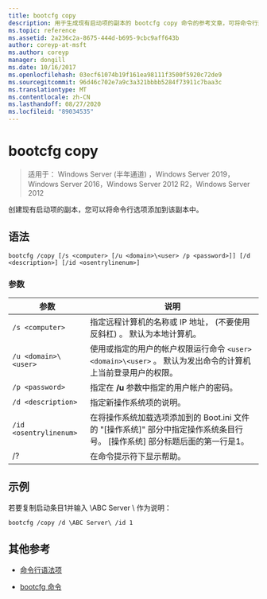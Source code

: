 ```yaml
---
title: bootcfg copy
description: 用于生成现有启动项的副本的 bootcfg copy 命令的参考文章，可将命令行选项添加到其中。
ms.topic: reference
ms.assetid: 2a236c2a-8675-444d-b695-9cbc9aff643b
author: coreyp-at-msft
ms.author: coreyp
manager: dongill
ms.date: 10/16/2017
ms.openlocfilehash: 03ecf61074b19f161ea98111f3500f5920c72de9
ms.sourcegitcommit: 96d46c702e7a9c3a321bbbb5284f73911c7baa3c
ms.translationtype: MT
ms.contentlocale: zh-CN
ms.lasthandoff: 08/27/2020
ms.locfileid: "89034535"
---
```

# <a name="bootcfg-copy"></a>bootcfg copy

> 适用于： Windows Server (半年通道) ，Windows Server 2019，Windows Server 2016，Windows Server 2012 R2，Windows Server 2012

创建现有启动项的副本，您可以将命令行选项添加到该副本中。

## <a name="syntax"></a>语法

```
bootcfg /copy [/s <computer> [/u <domain>\<user> /p <password>]] [/d <description>] [/id <osentrylinenum>]
```

### <a name="parameters"></a>参数

| 参数 | 说明 |
| --------- | ----------- |
| `/s <computer>` | 指定远程计算机的名称或 IP 地址， (不要使用反斜杠) 。 默认为本地计算机。 |
| `/u <domain>\<user>`  | 使用或指定的用户的帐户权限运行命令 `<user>` `<domain>\<user>` 。 默认为发出命令的计算机上当前登录用户的权限。 |
| `/p <password>` | 指定在 **/u** 参数中指定的用户帐户的密码。 |
| `/d <description>` | 指定新操作系统项的说明。 |
| `/id <osentrylinenum>` | 在将操作系统加载选项添加到的 Boot.ini 文件的 "[操作系统]" 部分中指定操作系统条目行号。 [操作系统] 部分标题后面的第一行是1。 |
| /? | 在命令提示符下显示帮助。 |

## <a name="examples"></a>示例

若要复制启动条目1并输入 \ABC Server \ 作为说明：

```
bootcfg /copy /d \ABC Server\ /id 1
```

## <a name="additional-references"></a>其他参考

- [命令行语法项](command-line-syntax-key.md)

- [bootcfg 命令](bootcfg.md)
